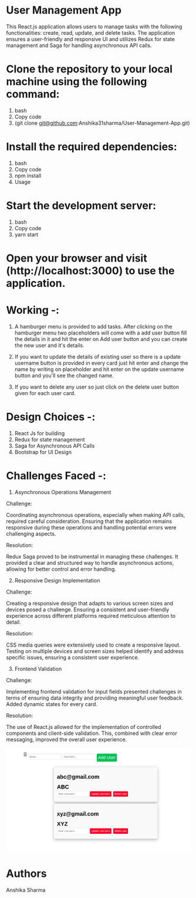 
# User Management App  


This React.js application allows users to manage tasks with the following functionalities: create, read, update, and delete tasks. The application ensures a user-friendly and responsive UI and utilizes Redux for state management and Saga for handling asynchronous API calls.


# Clone the repository to your local machine using the following command:


1. bash
2. Copy code
3. (git clone git@github.com:Anshika31sharma/User-Management-App.git)



# Install the required dependencies:


1. bash
2. Copy code
3. npm install
4. Usage


# Start the development server:


1. bash
2. Copy code
3. yarn start


# Open your browser and visit (http://localhost:3000) to use the application.


# Working -:

1. A hamburger menu is provided  to add tasks. After clicking on the hamburger menu two placeholders will come with a add user button fill the details in it and hit the enter on Add user button and you can create the new user and it's details.

2. If you want to update the details of existing user so there is a update username button is provided in every card just hit enter and change the name by writing on placeholder and hit enter on the update username button and you'll see the changed name.

3. If you want to delete any user so  just click on the delete user button given for each user card.




# Design Choices -:

1. React Js for building
2. Redux for state management
3. Saga for Asynchronous API Calls
4. Bootstrap for UI Design

# Challenges Faced -:

1. Asynchronous Operations Management


Challenge:


Coordinating asynchronous operations, especially when making API calls, required careful consideration. Ensuring that the application remains responsive during these operations and handling potential errors were challenging aspects.


Resolution:


Redux Saga proved to be instrumental in managing these challenges. It provided a clear and structured way to handle asynchronous actions, allowing for better control and error handling.

2. Responsive Design Implementation


Challenge:


Creating a responsive design that adapts to various screen sizes and devices posed a challenge. Ensuring a consistent and user-friendly experience across different platforms required meticulous attention to detail.


Resolution:


CSS media queries were extensively used to create a responsive layout. Testing on multiple devices and screen sizes helped identify and address specific issues, ensuring a consistent user experience.

3. Frontend Validation


Challenge:


Implementing frontend validation for input fields presented challenges in terms of ensuring data integrity and providing meaningful user feedback. Added dynamic states for every card.


Resolution:


The use of React.js allowed for the implementation of controlled components and client-side validation. This, combined with clear error messaging, improved the overall user experience.



![Image](/src/Assets/todolist.png)


# Authors

Anshika Sharma




